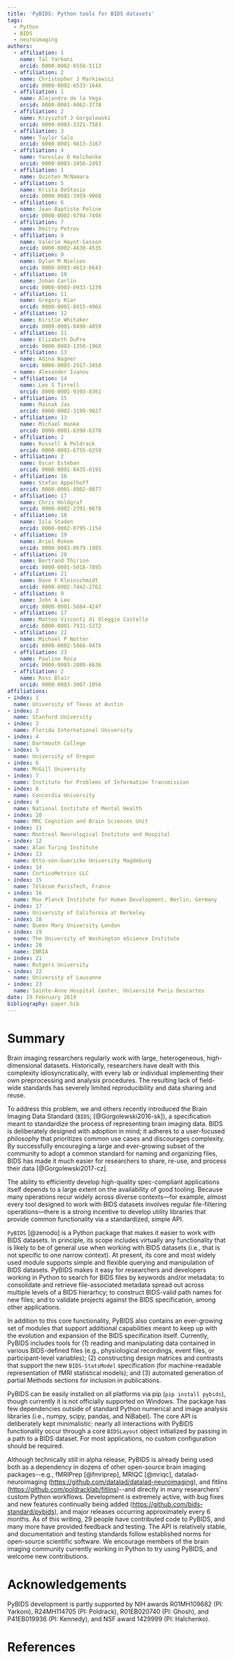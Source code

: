 ```yaml
---
title: 'PyBIDS: Python tools for BIDS datasets'
tags:
  - Python
  - BIDS
  - neuroimaging
authors:
  - affiliation: 1
    name: Tal Yarkoni
    orcid: 0000-0002-6558-5113
  - affiliation: 2
    name: Christopher J Markiewicz
    orcid: 0000-0002-6533-164X
  - affiliation: 1
    name: Alejandro de la Vega
    orcid: 0000-0001-9062-3778
  - affiliation: 2
    name: Krzysztof J Gorgolewski
    orcid: 0000-0003-3321-7583
  - affiliation: 3
    name: Taylor Salo
    orcid: 0000-0001-9813-3167
  - affiliation: 4
    name: Yaroslav O Halchenko
    orcid: 0000-0003-3456-2493
  - affiliation: 1
    name: Quinten McNamara
  - affiliation: 5
    name: Krista DeStasio
    orcid: 0000-0002-3959-9060
  - affiliation: 6
    name: Jean-Baptiste Poline
    orcid: 0000-0002-9794-749X
  - affiliation: 7
    name: Dmitry Petrov
  - affiliation: 8
    name: Valérie Hayot-Sasson
    orcid: 0000-0002-4830-4535
  - affiliation: 9
    name: Dylan M Nielson
    orcid: 0000-0003-4613-6643
  - affiliation: 10
    name: Johan Carlin
    orcid: 0000-0003-0933-1239
  - affiliation: 11
    name: Gregory Kiar
    orcid: 0000-0001-8915-496X
  - affiliation: 12
    name: Kirstie Whitaker
    orcid: 0000-0001-8498-4059
  - affiliation: 11
    name: Elizabeth DuPre
    orcid: 0000-0003-1358-196X
  - affiliation: 13
    name: Adina Wagner
    orcid: 0000-0003-2917-3450
  - name: Alexander Ivanov
  - affiliation: 14
    name: Lee S Tirrell
    orcid: 0000-0001-9393-8361
  - affiliation: 15
    name: Mainak Jas
    orcid: 0000-0002-3199-9027
  - affiliation: 13
    name: Michael Hanke
    orcid: 0000-0001-6398-6370
  - affiliation: 2
    name: Russell A Poldrack
    orcid: 0000-0001-6755-0259
  - affiliation: 2
    name: Oscar Esteban
    orcid: 0000-0001-8435-6191
  - affiliation: 16
    name: Stefan Appelhoff
    orcid: 0000-0001-8002-0877
  - affiliation: 17
    name: Chris Holdgraf
    orcid: 0000-0002-2391-0678
  - affiliation: 18
    name: Isla Staden
    orcid: 0000-0002-0795-1154
  - affiliation: 19
    name: Ariel Rokem
    orcid: 0000-0003-0679-1985
  - affiliation: 20
    name: Bertrand Thirion
    orcid: 0000-0001-5018-7895
  - affiliation: 21
    name: Dave F Kleinschmidt
    orcid: 0000-0002-7442-2762
  - affiliation: 9
    name: John A Lee
    orcid: 0000-0001-5884-4247
  - affiliation: 17
    name: Matteo Visconti di Oleggio Castello
    orcid: 0000-0001-7931-5272
  - affiliation: 22
    name: Michael P Notter
    orcid: 0000-0002-5866-047X
  - affiliation: 23
    name: Pauline Roca
    orcid: 0000-0003-2089-6636
  - affiliation: 2
    name: Ross Blair
    orcid: 0000-0003-3007-1056
affiliations:
- index: 1
  name: University of Texas at Austin
- index: 2
  name: Stanford University
- index: 3
  name: Florida International University
- index: 4
  name: Dartmouth College
- index: 5
  name: University of Oregon
- index: 6
  name: McGill University
- index: 7
  name: Institute for Problems of Information Transmission
- index: 8
  name: Concordia University
- index: 9
  name: National Institute of Mental Health
- index: 10
  name: MRC Cognition and Brain Sciences Unit
- index: 11
  name: Montreal Neurological Institute and Hospital
- index: 12
  name: Alan Turing Institute
- index: 13
  name: Otto-von-Guericke University Magdeburg
- index: 14
  name: CorticoMetrics LLC
- index: 15
  name: Télécom ParisTech, France
- index: 16
  name: Max Planck Institute for Human Development, Berlin, Germany
- index: 17
  name: University of California at Berkeley
- index: 18
  name: Queen Mary University London
- index: 19
  name: The University of Washington eScience Institute
- index: 20
  name: INRIA
- index: 21
  name: Rutgers University
- index: 22
  name: University of Lausanne
- index: 23
  name: Sainte-Anne Hospital Center, Université Paris Descartes
date: 19 February 2019
bibliography: paper.bib
---
```


# Summary

Brain imaging researchers regularly work with large, heterogeneous,
high-dimensional datasets. Historically, researchers have dealt with this
complexity idiosyncratically, with every lab or individual implementing their
own preprocessing and analysis procedures. The resulting lack of field-wide
standards has severely limited reproducibility and data sharing and reuse.

To address this problem, we and others recently introduced the Brain Imaging
Data Standard (``BIDS``; [@Gorgolewski2016-sk]), a specification meant to
standardize the process of representing brain imaging data. BIDS is
deliberately designed with adoption in mind; it adheres to a user-focused
philosophy that prioritizes common use cases and discourages complexity. By
successfully encouraging a large and ever-growing subset of the community to
adopt a common standard for naming and organizing files, BIDS has made it much
easier for researchers to share, re-use, and process their data
[@Gorgolewski2017-cz].

The ability to efficiently develop high-quality spec-compliant applications
itself depends to a large extent on the availability of good tooling.
Because many operations recur widely across diverse contexts—for example,
almost every tool designed to work with BIDS datasets involves regular
file-filtering operations—there is a strong incentive to develop utility
libraries that provide common functionality via a standardized, simple API.

``PyBIDS`` [@zenodo] is a Python package that makes it easier to work with BIDS
datasets. In principle, its scope includes virtually any functionality that is
likely to be of general use when working with BIDS datasets (i.e., that is not
specific to one narrow context). At present, its core and most widely used
module supports simple and flexible querying and manipulation of BIDS datasets.
PyBIDS makes it easy for researchers and developers working in Python to search
for BIDS files by keywords and/or metadata; to consolidate and retrieve
file-associated metadata spread out across multiple levels of a BIDS hierarhcy;
to construct BIDS-valid path names for new files; and to validate projects
against the BIDS specification, among other applications.

In addition to this core functionality, PyBIDS also contains an ever-growing
set of modules that support additional capabilities meant to keep up with the
evolution and expansion of the BIDS specification itself. Currently, PyBIDS
includes tools for (1) reading and manipulating data contained in various
BIDS-defined files (e.g., physiological recordings, event files, or
participant-level variables); (2) constructing design matrices and contrasts
that support the new ``BIDS-StatsModel`` specification (for machine-readable
representation of fMRI statistical models); and (3) automated generation of
partial Methods sections for inclusion in publications.

PyBIDS can be easily installed on all platforms via pip (``pip install
pybids``), though currently it is not officially supported on Windows. The
package has few dependencies outside of standard Python numerical and image
analysis libraries (i.e., numpy, scipy, pandas, and NiBabel). The core API
is deliberately kept minimalistic: nearly all interactions with PyBIDS
functionality occur through a core ``BIDSLayout`` object initialized by passing
in a path to a BIDS dataset. For most applications, no custom configuration
should be required.

Although technically still in alpha release, PyBIDS is already being used both
as a dependency in dozens of other open-source brain imaging packages--e.g.,
fMRIPrep [@fmriprep], MRIQC [@mriqc], datalad-neuroimaging
(https://github.com/datalad/datalad-neuroimaging), and fitlins
(https://github.com/poldracklab/fitlins)--and directly in many researchers'
custom Python workflows. Development is extremely active, with bug fixes and
new features continually being added (https://github.com/bids-standard/pybids),
and major releases occurring approximately every 6 months. As of this writing,
29 people have contributed code to PyBIDS, and many more have provided feedback
and testing. The API is relatively stable, and documentation and testing
standards follow established norms for open-source scientific software. We
encourage members of the brain imaging community currently working in Python to
try using PyBIDS, and welcome new contributions.

# Acknowledgements

PyBIDS development is partly supported by NIH awards R01MH109682 (PI: Yarkoni),
R24MH114705 (PI: Poldrack), R01EB020740 (PI: Ghosh), and P41EB019936 (PI:
Kennedy), and NSF award 1429999 (PI: Halchenko).

# References
